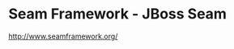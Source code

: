 <!--
id: 896773841
link: http://kevinisom.info/post/896773841/seam-framework-jboss-seam
slug: seam-framework-jboss-seam
date: Tue Aug 03 2010 18:13:31 GMT+1200 (NZST)
raw: {"blog_name":"kevinisom","id":896773841,"post_url":"http://kevinisom.info/post/896773841/seam-framework-jboss-seam","slug":"seam-framework-jboss-seam","type":"link","date":"2010-08-03 06:13:31 GMT","timestamp":1280816011,"state":"published","format":"html","reblog_key":"TVUKKBlG","tags":[],"short_url":"http://tmblr.co/Zw68YyrSwxH","highlighted":[],"feed_item":"http://www.seamframework.org/","from_feed_id":"650234","note_count":0,"title":"Seam Framework - JBoss Seam","url":"http://www.seamframework.org/","description":""}
publish: 2010-08-03
tags: 
title: Seam Framework - JBoss Seam
-->


Seam Framework - JBoss Seam
===========================

<http://www.seamframework.org/>

